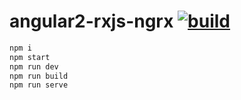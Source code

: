 # angular2-rxjs-ngrx [![build](https://travis-ci.org/daggerok/angular2.svg?branch=angular2-rxjs-ngrx)](https://travis-ci.org/daggerok/angular2)

```bash
npm i
npm start
npm run dev
npm run build
npm run serve
```
